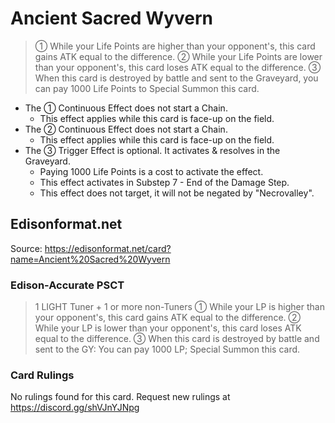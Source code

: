 # Ancient Sacred Wyvern

> ① While your Life Points are higher than your opponent's, this card gains ATK equal to the difference. ② While your Life Points are lower than your opponent's, this card loses ATK equal to the difference. ③ When this card is destroyed by battle and sent to the Graveyard, you can pay 1000 Life Points to Special Summon this card.

*   The ① Continuous Effect does not start a Chain.
    *   This effect applies while this card is face-up on the field.
*   The ② Continuous Effect does not start a Chain.
    *   This effect applies while this card is face-up on the field.
*   The ③ Trigger Effect is optional. It activates & resolves in the Graveyard.
    *   Paying 1000 Life Points is a cost to activate the effect.
    *   This effect activates in Substep 7 - End of the Damage Step.
    *   This effect does not target, it will not be negated by "Necrovalley".

## Edisonformat.net

Source: https://edisonformat.net/card?name=Ancient%20Sacred%20Wyvern

### Edison-Accurate PSCT

> 1 LIGHT Tuner + 1 or more non-Tuners
> ① While your LP is higher than your opponent's, this card gains ATK equal to the difference.
> ② While your LP is lower than your opponent's, this card loses ATK equal to the difference.
> ③ When this card is destroyed by battle and sent to the GY: You can pay 1000 LP; Special Summon this card.

### Card Rulings

No rulings found for this card. Request new rulings at https://discord.gg/shVJnYJNpg
            